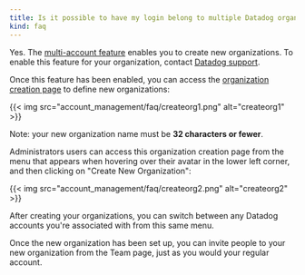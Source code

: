 ```yaml
---
title: Is it possible to have my login belong to multiple Datadog organizations?
kind: faq
---
```


Yes. The [multi-account feature][1] enables you to create new organizations. To enable this feature for your organization, contact [Datadog support][2].

Once this feature has been enabled, you can access the [organization creation page][3] to define new organizations:

{{< img src="account_management/faq/createorg1.png" alt="createorg1"  >}}

Note: your new organization name must be **32 characters or fewer**.

Administrators users can access this organization creation page from the menu that appears when hovering over their avatar in the lower left corner, and then clicking on "Create New Organization":

{{< img src="account_management/faq/createorg2.png" alt="createorg2"  >}}

After creating your organizations, you can switch between any Datadog accounts you're associated with from this same menu.

Once the new organization has been set up, you can invite people to your new organization from the Team page, just as you would your regular account.

[1]: /account_management/multi_organization/
[2]: /help/
[3]: https://app.datadoghq.com/account/new_org

